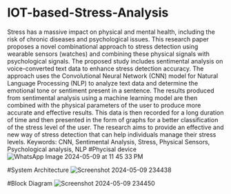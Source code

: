 # IOT-based-Stress-Analysis
Stress has a massive impact on physical and mental 
health, including the risk of chronic diseases and psychological issues. 
This research paper proposes a novel combinational approach to 
stress detection using wearable sensors (watches) and combining 
these physical signals with psychological signals. The proposed study 
includes sentimental analysis on voice-converted text data to 
enhance stress detection accuracy. The approach uses the 
Convolutional Neural Network (CNN) model for Natural Language 
Processing (NLP) to analyze text data and determine the emotional 
tone or sentiment present in a sentence. The results produced from 
sentimental analysis using a machine learning model are then 
combined with the physical parameters of the user to produce more 
accurate and effective results. This data is then recorded for a long 
duration of time and then presented in the form of graphs for a better 
classification of the stress level of the user. The research aims to 
provide an effective and new way of stress detection that can help 
individuals manage their stress levels. Keywords: CNN, Sentimental 
Analysis, Stress, Physical Sensors, Psychological analysis, NLP 
#Phycisal device
![WhatsApp Image 2024-05-09 at 11 45 33 PM](https://github.com/FaizanMirza711/IOT-based-Stress-Analysis/assets/109523560/abb468a1-e871-4ce0-9c4f-07c9002a3b67)

#System Architecture
![Screenshot 2024-05-09 234438](https://github.com/FaizanMirza711/IOT-based-Stress-Analysis/assets/109523560/3e9d9bae-3882-47b7-b3bc-b7adf1d9d9db)

#Block Diagram
![Screenshot 2024-05-09 234450](https://github.com/FaizanMirza711/IOT-based-Stress-Analysis/assets/109523560/4235804d-95e5-4148-ae64-28031703f464)

